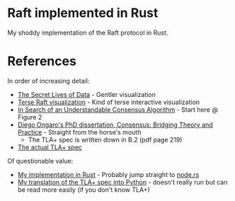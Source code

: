 # Raft implemented in Rust

My shoddy implementation of the Raft protocol in Rust.

# References

In order of increasing detail:

* [The Secret Lives of Data](http://thesecretlivesofdata.com/raft/) - Gentler visualization
* [Terse Raft visualization](https://raft.github.io/) - Kind of terse interactive visualization
* [In Search of an Understandable Consensus Algorithm](https://raft.github.io/raft.pdf) - Start here @ Figure 2
* [Diego Ongaro's PhD dissertation, Consensus: Bridging Theory and Practice](https://github.com/ongardie/dissertation/blob/master/online.pdf?raw=true) - Straight from the horse's mouth
  * The TLA+ spec is written down in B.2 (pdf page 219)
* [The actual TLA+ spec](https://github.com/ongardie/raft.tla/blob/master/raft.tla)

Of questionable value:

* [My implementation in Rust](https://github.com/makslevental/raft_rust) - Probably jump straight to [node.rs](https://github.com/makslevental/raft_rust/blob/master/src/raft/node.rs)
* [My translation of the TLA+ spec into Python](https://github.com/makslevental/raft_rust/blob/master/raft.py) - doesn't really run but can be read more easily (if you don't know TLA+)

